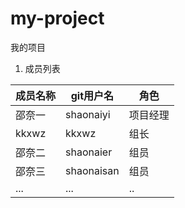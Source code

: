 # my-project
我的项目

1. 成员列表




| 成员名称 | git用户名  | 角色     |
| -------- | ---------- | -------- |
| 邵奈一   | shaonaiyi  | 项目经理 |
| kkxwz    | kkxwz      | 组长     |
| 邵奈二   | shaonaier  | 组员     |
| 邵奈三   | shaonaisan | 组员     |
| ...      | ...        | ..       |

